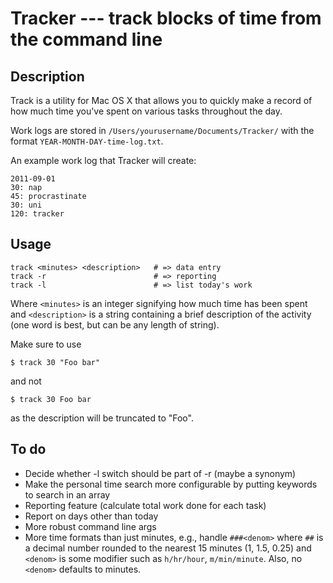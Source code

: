 # Tracker --- track blocks of time from the command line

## Description

Track is a utility for Mac OS X that allows you to quickly make a record of how much time you've spent on various tasks throughout the day.

Work logs are stored in `/Users/yourusername/Documents/Tracker/` with the format `YEAR-MONTH-DAY-time-log.txt`.

An example work log that Tracker will create:

    2011-09-01
    30: nap
    45: procrastinate
    30: uni
    120: tracker

## Usage

    track <minutes> <description>   # => data entry
    track -r                        # => reporting
    track -l                        # => list today's work

Where `<minutes>` is an integer signifying how much time has been spent and `<description>` is a string containing a brief description of the activity (one word is best, but can be any length of string).

Make sure to use

    $ track 30 "Foo bar"
    
and not

    $ track 30 Foo bar

as the description will be truncated to "Foo".

## To do

- Decide whether -l switch should be part of -r (maybe a synonym)
- Make the personal time search more configurable by putting keywords to search in an array
- Reporting feature (calculate total work done for each task)
- Report on days other than today
- More robust command line args
- More time formats than just minutes, e.g., handle `###<denom>` where `##` is a decimal number rounded to the nearest 15 minutes (1, 1.5, 0.25) and `<denom>` is some modifier such as `h/hr/hour`, `m/min/minute`. Also, no `<denom>` defaults to minutes.

